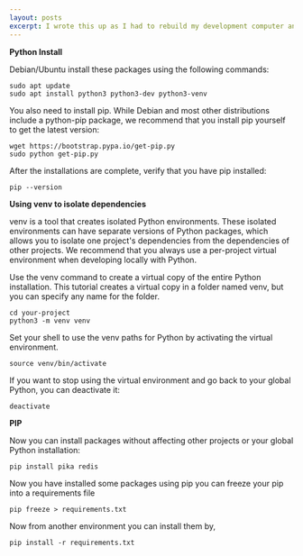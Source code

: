 ```yaml
---
layout: posts
excerpt: I wrote this up as I had to rebuild my development computer and so I wanted to document how I do my base Python install
---
```


**Python Install**

Debian/Ubuntu install these packages using the following commands:

```
sudo apt update
sudo apt install python3 python3-dev python3-venv
```

You also need to install pip. While Debian and most other distributions include a python-pip package, we recommend that you install pip yourself to get the latest version:

```
wget https://bootstrap.pypa.io/get-pip.py
sudo python get-pip.py
```

After the installations are complete, verify that you have pip installed:

```pip --version```

**Using venv to isolate dependencies**

venv is a tool that creates isolated Python environments. These isolated environments can have separate versions of Python packages, which allows you to isolate one project's dependencies from the dependencies of other projects. We recommend that you always use a per-project virtual environment when developing locally with Python.

Use the venv command to create a virtual copy of the entire Python installation. This tutorial creates a virtual copy in a folder named venv, but you can specify any name for the folder.

```
cd your-project
python3 -m venv venv
```
    
Set your shell to use the venv paths for Python by activating the virtual environment.

```source venv/bin/activate```

If you want to stop using the virtual environment and go back to your global Python, you can deactivate it:

```deactivate```

**PIP**

Now you can install packages without affecting other projects or your global Python installation:

```pip install pika redis```

Now you have installed some packages using pip you can freeze your pip into a requirements file

```pip freeze > requirements.txt```

Now from another environment you can install them by,

```pip install -r requirements.txt```
